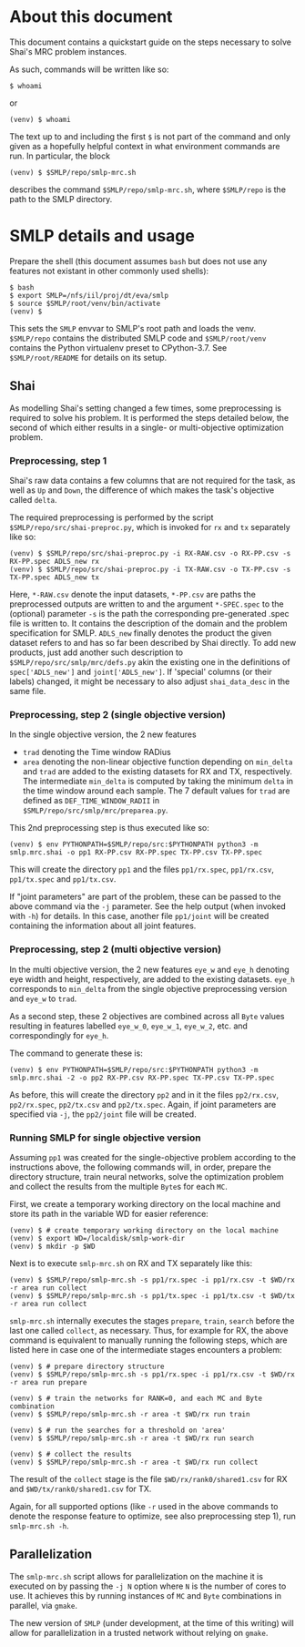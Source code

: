 
# About this document

This document contains a quickstart guide on the steps necessary to solve
Shai's MRC problem instances.

As such, commands will be written like so:
```
$ whoami
```
or
```
(venv) $ whoami
```
The text up to and including the first `$` is not part of the command and only
given as a hopefully helpful context in what environment commands are run.
In particular, the block
```
(venv) $ $SMLP/repo/smlp-mrc.sh
```
describes the command `$SMLP/repo/smlp-mrc.sh`, where `$SMLP/repo` is the path
to the SMLP directory.


# SMLP details and usage

Prepare the shell (this document assumes `bash` but does not use any features
not existant in other commonly used shells):
```
$ bash
$ export SMLP=/nfs/iil/proj/dt/eva/smlp
$ source $SMLP/root/venv/bin/activate
(venv) $
```

This sets the `SMLP` envvar to SMLP's root path and loads the venv.
`$SMLP/repo` contains the distributed SMLP code and
`$SMLP/root/venv` contains the Python virtualenv preset to CPython-3.7.
See `$SMLP/root/README` for details on its setup.


## Shai

As modelling Shai's setting changed a few times, some preprocessing is required
to solve his problem. It is performed the steps detailed below, the second of
which either results in a single- or multi-objective optimization problem.


### Preprocessing, step 1

Shai's raw data contains a few columns that are not required for the task,
as well as `Up` and `Down`, the difference of which makes the task's objective
called `delta`.

The required preprocessing is performed by the script
`$SMLP/repo/src/shai-preproc.py`, which is invoked for `rx` and `tx` separately
like so:

```
(venv) $ $SMLP/repo/src/shai-preproc.py -i RX-RAW.csv -o RX-PP.csv -s RX-PP.spec ADLS_new rx
(venv) $ $SMLP/repo/src/shai-preproc.py -i TX-RAW.csv -o TX-PP.csv -s TX-PP.spec ADLS_new tx
```

Here, `*-RAW.csv` denote the input datasets, `*-PP.csv` are paths the
preprocessed outputs are written to and the argument `*-SPEC.spec` to the
(optional) parameter `-s` is the path the corresponding pre-generated .spec
file is written to. It contains the description of the domain and the problem
specification for SMLP. `ADLS_new` finally denotes the product the given
dataset refers to and has so far been described by Shai directly. To add new
products, just add another such description to `$SMLP/repo/src/smlp/mrc/defs.py`
akin the existing one in the definitions of `spec['ADLS_new']` and
`joint['ADLS_new']`. If 'special' columns (or their labels) changed, it might
be necessary to also adjust `shai_data_desc` in the same file.


### Preprocessing, step 2 (single objective version)

In the single objective version, the 2 new features
- `trad` denoting the Time window RADius
- `area` denoting the non-linear objective function depending on `min_delta` and
  `trad`
are added to the existing datasets for RX and TX, respectively.
The intermediate `min_delta` is computed by taking the minimum `delta` in the
time window around each sample. The 7 default values for `trad` are
defined as `DEF_TIME_WINDOW_RADII` in `$SMLP/repo/src/smlp/mrc/preparea.py`.

This 2nd preprocessing step is thus executed like so:
```
(venv) $ env PYTHONPATH=$SMLP/repo/src:$PYTHONPATH python3 -m smlp.mrc.shai -o pp1 RX-PP.csv RX-PP.spec TX-PP.csv TX-PP.spec
```

This will create the directory `pp1` and the files `pp1/rx.spec`, `pp1/rx.csv`,
`pp1/tx.spec` and `pp1/tx.csv`.

If "joint parameters" are part of the problem, these can be passed to the above
command via the `-j` parameter. See the help output (when invoked with `-h`) for
details. In this case, another file `pp1/joint` will be created containing the
information about all joint features.


### Preprocessing, step 2 (multi objective version)

In the multi objective version, the 2 new features `eye_w` and `eye_h` denoting
eye width and height, respectively, are added to the existing datasets.
`eye_h` corresponds to `min_delta` from the single objective preprocessing
version and `eye_w` to `trad`.

As a second step, these 2 objectives are combined across all `Byte` values
resulting in features labelled `eye_w_0`, `eye_w_1`, `eye_w_2`, etc. and
correspondingly for `eye_h`.

The command to generate these is:
```
(venv) $ env PYTHONPATH=$SMLP/repo/src:$PYTHONPATH python3 -m smlp.mrc.shai -2 -o pp2 RX-PP.csv RX-PP.spec TX-PP.csv TX-PP.spec
```

As before, this will create the directory `pp2` and in it the files
`pp2/rx.csv`, `pp2/rx.spec`, `pp2/tx.csv` and `pp2/tx.spec`. Again, if joint
parameters are specified via `-j`, the `pp2/joint` file will be created.


### Running SMLP for single objective version

Assuming `pp1` was created for the single-objective problem according to the
instructions above, the following commands will, in order, prepare the directory
structure, train neural networks, solve the optimization problem and collect
the results from the multiple `Byte`s for each `MC`.

First, we create a temporary working directory on the local machine and store
its path in the variable WD for easier reference:
```
(venv) $ # create temporary working directory on the local machine
(venv) $ export WD=/localdisk/smlp-work-dir
(venv) $ mkdir -p $WD
```

Next is to execute `smlp-mrc.sh` on RX and TX separately like this:

```
(venv) $ $SMLP/repo/smlp-mrc.sh -s pp1/rx.spec -i pp1/rx.csv -t $WD/rx -r area run collect
(venv) $ $SMLP/repo/smlp-mrc.sh -s pp1/tx.spec -i pp1/tx.csv -t $WD/tx -r area run collect
```

`smlp-mrc.sh` internally executes the stages `prepare`, `train`, `search` before
the last one called `collect`, as necessary. Thus, for example for RX, the above
command is equivalent to manually running the following steps, which are listed
here in case one of the intermediate stages encounters a problem:
```
(venv) $ # prepare directory structure
(venv) $ $SMLP/repo/smlp-mrc.sh -s pp1/rx.spec -i pp1/rx.csv -t $WD/rx -r area run prepare

(venv) $ # train the networks for RANK=0, and each MC and Byte combination
(venv) $ $SMLP/repo/smlp-mrc.sh -r area -t $WD/rx run train

(venv) $ # run the searches for a threshold on 'area'
(venv) $ $SMLP/repo/smlp-mrc.sh -r area -t $WD/rx run search

(venv) $ # collect the results
(venv) $ $SMLP/repo/smlp-mrc.sh -r area -t $WD/rx run collect
```

The result of the `collect` stage is the file `$WD/rx/rank0/shared1.csv` for RX
and `$WD/tx/rank0/shared1.csv` for TX.

Again, for all supported options (like `-r` used in the above commands to denote
the response feature to optimize, see also preprocessing step 1), run
`smlp-mrc.sh -h`.

## Parallelization

The `smlp-mrc.sh` script allows for parallelization on the machine it is
executed on by passing the `-j N` option where `N` is the number of cores to
use. It achieves this by running instances of `MC` and `Byte` combinations in
parallel, via `gmake`.

The new version of `SMLP` (under development, at the time of this writing) will
allow for parallelization in a trusted network without relying on `gmake`.
